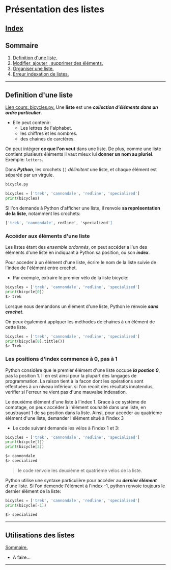 # Présentation des listes

## [Index](/README.md)

## Sommaire

1. [Definition d'une liste.](#definition-dune-liste)
2. [Modifier, ajouter , supprimer des éléments.](#chaines-de-caractères)
3. [Organiser une liste.](#nombres)
4. [Erreur indexation de listes.](#commentaires)

----------------------------------------------------------------------------

## Definition d'une liste

[Lien cours: bicycles.py.](/base/listes/bicycles.py)
Une **liste** est une ***collection d'éléments dans un ordre particulier***.

- Elle peut contenir:
  - Les lettres de l'alphabet.
  - les chiffres et les nombres.
  - des chaines de carctères.

On peut intégrer **ce que l'on veut** dans une liste. De plus, comme une liste contient plusieurs éléments il vaut mieux lui **donner un nom au pluriel**.
Exemple: `letters`.

Dans ***Python***, les crochets `[]` *délimitent* une liste, et chaque élément est séparéé par un virgule.

```python
bicycle.py

bicycles = ['trek', 'cannondale', 'redline', 'specialized']
print(bicycles)
```

Si l'on demande à Python d'afficher une liste, il renvoie **sa représentation de la liste**, notamment les crochets:

```python
['trek', 'cannondale', redline', 'specialized']
```

### Accéder aux éléments d'une liste

Les listes étant des *ensemble ordonnés*, on peut accéder a l'un des éléments d'une liste en indiquant à Python sa position, ou son ***index***.

Pour acceder à un élément d'une liste, écrire le nom de la liste suivie de l'index de l'élément entre crochet.

- Par exemple, extraire le premier vélo de la liste bicycle:

```python
bicycles = ['trek', 'cannondale', 'redline', 'specialized']
print(bicycle[0])
$> trek
```

Lorsque nous demandons un élément d'une liste, Python le renvoie ***sans crochet***.

On peux également applquer les méthodes de chaines à un élément de cette liste.

```python
bicycles = ['trek', 'cannondale', 'redline', 'specialized']
print(bicycle[0].tittle())
$> Trek
```

### Les positions d'index commence à 0, pas à 1

Python considère que le premier élément d'une liste occupe ***la postion 0***, pas la position 1.
Il en est ainsi pour la plupart des langages de programmation. La raison tient à la facon dont les opérations sont effectuées à un niveau inférieur. si l'on recoit des résultats innatendus, verifier si l'erreur ne vient pas d'une mauvaise indexation.

Le deuxiéme élément d'une liste à l'index 1. Grace à ce systéme de comptage, on peux accéder à l'élément souhaité dans une liste, en soustrayant 1 de sa position dans la liste.
Ainsi, pour accéder au quatrième élément d'une liste, demander l'élément situé à l'index 3

- Le code suivant demande les vélos à l'index 1 et 3:
  
```python
bicycles = ['trek', 'cannondale', 'redline', 'specialized']
print(bicycle[1])
print(bicycle[3])

$> cannondale
$> specialized
```

> le code renvoie les deuxième et quatrième vélos de la liste.

Python utilise une syntaxe particulière pour accéder au ***dernier élément*** d'une liste.
Si l'on demende l'élément à l'index -1, python renvoie toujours le dernier élément de la liste:

```python
bicycles = ['trek', 'cannondale', 'redline', 'specialized']
print(bicycle[-1])

$> specialized
```


----------------------------------------------------------------------------

## Utilisations des listes

[Sommaire.](#sommaire)

- A faire...

----------------------------------------------------------------------------
